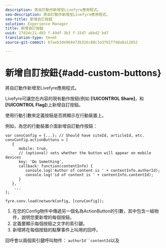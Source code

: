 ```yaml
---
description: 將自訂動作新增至Livefyre應用程式。
seo-description: 將自訂動作新增至Livefyre應用程式。
seo-title: 新增自訂按鈕
solution: Experience Manager
title: 新增自訂按鈕
uuid: 27d24c21-d83 f-49df-3b3 f-15d7 abbd2 bd7
translation-type: tm+mt
source-git-commit: 67aeb3de964473b326c88c3a3f81ff48a6a12652

---
```



# 新增自訂按鈕{#add-custom-buttons}

將自訂動作新增至Livefyre應用程式。

Livefyre可讓您在內容的現有動作按鈕(例如 **[!UICONTROL Share]**，和 **[!UICONTROL Flag]**)上新增自訂按鈕。

使用行動引數來定義按鈕是否將顯示在行動裝置上。

例如，為您的行動裝置介面新增自訂動作按鈕：

```
var convConfig = {...}; // Should have siteId, articleId, etc. 
convConfig.actionButtons = [ 
   { 
      mobile: true,  
      // (optional) sets whether the button will appear on mobile devices 
      key: 'Do Something', 
      callback: function(contentInfo) { 
         console.log('Author of content is ' + contentInfo.authorId); 
         console.log('id of content is ' + contentInfo.contentId); 
      } 
   }, 
    ... 
]; 
  
fyre.conv.load(networkConfig, [convConfig]);
```

1. 在您的Config物件中傳遞另一個名為ActionButton的引數，其中包含一組物件，說明您要新增的每個按鈕。
1. 定義要顯示每個按鈕之文字的索引鍵。
1. 新增將在每個按鈕的點擊事件上叫用的回呼。

回呼會以兩個索引鍵呼叫物件： `authorId``contentId`以及
